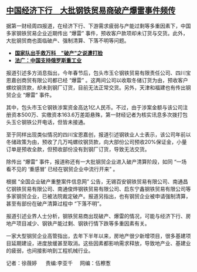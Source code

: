 <!--1711046040000-->
[中国经济下行　大批钢铁贸易商破产爆雷事件频传](https://www.rfa.org/mandarin/yataibaodao/jingmao/sh2-03212024143339.html)
------

<p><span><span style="font-weight: 400;">据第一财经周四报道，在经济下行、下游需求疲弱与产能过剩等多重因素下，中国多家钢铁贸易企业近期传出 “爆雷” 事件，预收客户款项却未订货与交货。此外，大批钢贸商也面临破产、强制清算、下落不明等问题。</span></span></p><ul><li><strong><a href="https://www.rfa.org/mandarin/yataibaodao/jingmao/ec-03132024082259.html">国家队出手救万科　"破产"之说遭打脸</a></strong></li><li><a href="https://www.rfa.org/mandarin/Xinwen/10-03012024144230.html"><strong>法广：中国支持俄罗斯重工业</strong></a></li></ul><p><span style="font-weight: 400;">报道引述多方消息指出，今年春节后，包头市玉仑钢铁贸易有限责任公司、四川宝恩嘉创商贸有限公司都已经 “爆雷” 。这两间公司以收取冬储订货为由，预收客户螺纹钢货款，却未到钢厂订货，目前无法正常交货。另外，天津和福建也有传出钢贸企业 “爆雷” 事件。</span></p><p></p><p><span style="font-weight: 400;">其中，包头市玉仑钢铁涉案资金高达1亿人民币。不过，由于涉案金额与该公司注册资本500万、实缴资本163.6万差距悬殊，第一财经记者为核实讯息多次拨打包头玉仑钢铁公开电话，但皆未接通。</span></p><p></p><p><span style="font-weight: 400;">至于同样出现类似情况的四川宝恩嘉创，报道引述钢铁业人士表示，该公司年前以冬储政策为由，预收了几万吨螺纹钢货款，向大部份公司预收20%保证金，小量订单是预收全款，但预收部份没有到钢厂订货，导致无法交货。</span></p><p></p><p><span style="font-weight: 400;">除传出 “爆雷” 事件，报道称还有一大批钢贸企业进入破产清算阶段，如同 “一场看不见的 ‘重感冒’ 已经在钢贸企业中流行开来” 。</span></p><p></p><p><span style="font-weight: 400;">根据 “全国企业破产重整案件信息网” 公告，无锡百安钢铁贸易有限公司、南通昌亿钢铁贸易有限公司、南通俊烨钢铁贸易有限公司、启东宁鑫钢铁贸易有限公司等多家钢贸企业，已被法院裁定破产。报道另指出，也有钢贸企业被申请强制清算，甚至有部份在破产清算过程中 “下落不明”。</span></p><p></p><p><span style="font-weight: 400;">报道引述业界人士分析，钢铁贸易商出现破产、爆雷的情况，可能与经济下行、房地产项目减少、钢铁产能过剩、钢铁行情下跌等多重因素有关。</span></p><p></p><p><span style="font-weight: 400;">一家大型钢贸企业高管指出，去年下半年以来，房地产很少新增项目，很多基建项目延期建设，进度放缓甚至取消。这些因素都影响需求释放，导致地产业、基建业的疲弱，也间接影响到工程机械行业。</span></p><p></p><p><span style="font-weight: 400;">记者：徐薇婷      责编:李亚千     </span><span style="font-weight: 400;">网编：伍檫愙<br/></span></p><p></p>

